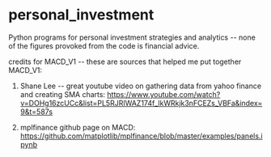 # personal_investment
Python programs for personal investment strategies and analytics -- none of the figures provoked from the code is financial advice.

credits for MACD_V1 -- these are sources that helped me put together MACD_V1:

1) Shane Lee -- great youtube video on gathering data from yahoo finance and creating SMA charts: https://www.youtube.com/watch?v=DOHg16zcUCc&list=PL5RJRIWAZ174f_lkWRkjk3nFCEZs_VBFa&index=9&t=587s

2) mplfinance github page on MACD: https://github.com/matplotlib/mplfinance/blob/master/examples/panels.ipynb
